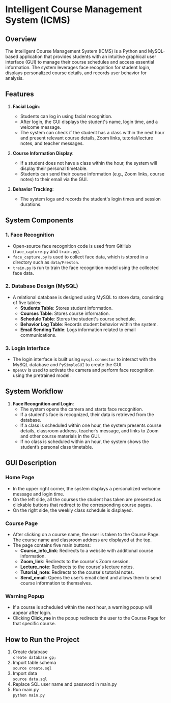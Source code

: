 # Intelligent Course Management System (ICMS)

## Overview
The Intelligent Course Management System (ICMS) is a Python and MySQL-based application that provides students with an intuitive graphical user interface (GUI) to manage their course schedules and access essential information. The system leverages face recognition for student login, displays personalized course details, and records user behavior for analysis.

## Features
1. **Facial Login**:
   - Students can log in using facial recognition.
   - After login, the GUI displays the student's name, login time, and a welcome message.
   - The system can check if the student has a class within the next hour and present relevant course details, Zoom links, tutorial/lecture notes, and teacher messages.

2. **Course Information Display**:
   - If a student does not have a class within the hour, the system will display their personal timetable.
   - Students can send their course information (e.g., Zoom links, course notes) to their email via the GUI.

3. **Behavior Tracking**:
   - The system logs and records the student's login times and session durations.

## System Components

### 1. **Face Recognition**
   - Open-source face recognition code is used from GitHub (`face_capture.py` and `train.py`).
   - `face_capture.py` is used to collect face data, which is stored in a directory such as `data/Preston`.
   - `train.py` is run to train the face recognition model using the collected face data.

### 2. **Database Design (MySQL)**
   - A relational database is designed using MySQL to store data, consisting of five tables:
     - **Students Table**: Stores student information.
     - **Courses Table**: Stores course information.
     - **Schedule Table**: Stores the student's course schedule.
     - **Behavior Log Table**: Records student behavior within the system.
     - **Email Sending Table**: Logs information related to email communications.

### 3. **Login Interface**
   - The login interface is built using `mysql.connector` to interact with the MySQL database and `PySimpleGUI` to create the GUI.
   - `OpenCV` is used to activate the camera and perform face recognition using the pretrained model.

## System Workflow

1. **Face Recognition and Login**:
   - The system opens the camera and starts face recognition.
   - If a student's face is recognized, their data is retrieved from the database.
   - If a class is scheduled within one hour, the system presents course details, classroom address, teacher’s message, and links to Zoom and other course materials in the GUI.
   - If no class is scheduled within an hour, the system shows the student’s personal class timetable.

## GUI Description

### Home Page
- In the upper right corner, the system displays a personalized welcome message and login time.
- On the left side, all the courses the student has taken are presented as clickable buttons that redirect to the corresponding course pages.
- On the right side, the weekly class schedule is displayed.

### Course Page
- After clicking on a course name, the user is taken to the Course Page. The course name and classroom address are displayed at the top.
- The page contains five main buttons:
  - **Course_info_link**: Redirects to a website with additional course information.
  - **Zoom_link**: Redirects to the course's Zoom session.
  - **Lecture_note**: Redirects to the course's lecture notes.
  - **Tutorial_note**: Redirects to the course's tutorial notes.
  - **Send_email**: Opens the user’s email client and allows them to send course information to themselves.

### Warning Popup
- If a course is scheduled within the next hour, a warning popup will appear after login.
- Clicking **Click_me** in the popup redirects the user to the Course Page for that specific course.

## How to Run the Project

1. Create database  
`create database gp;`  
2. Import table schema  
`source create.sql`  
3. Import data  
`source data.sql`  
4. Replace SQL user name and password in main.py   
5. Run main.py  
`python main.py`
